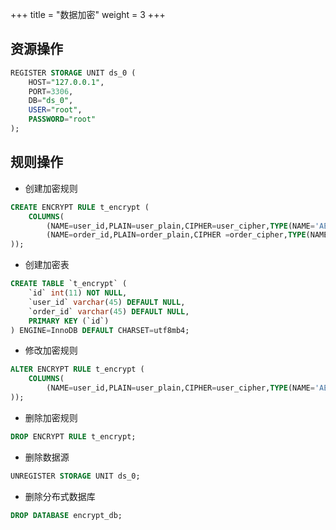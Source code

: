 +++
title = "数据加密"
weight = 3
+++

## 资源操作

```sql
REGISTER STORAGE UNIT ds_0 (
    HOST="127.0.0.1",
    PORT=3306,
    DB="ds_0",
    USER="root",
    PASSWORD="root"
);
```

## 规则操作

- 创建加密规则

```sql
CREATE ENCRYPT RULE t_encrypt (
    COLUMNS(
        (NAME=user_id,PLAIN=user_plain,CIPHER=user_cipher,TYPE(NAME='AES',PROPERTIES('aes-key-value'='123456abc'))),
        (NAME=order_id,PLAIN=order_plain,CIPHER =order_cipher,TYPE(NAME='RC4',PROPERTIES('rc4-key-value'='123456abc')))
));
```

- 创建加密表

```sql
CREATE TABLE `t_encrypt` (
    `id` int(11) NOT NULL,
    `user_id` varchar(45) DEFAULT NULL,
    `order_id` varchar(45) DEFAULT NULL,
    PRIMARY KEY (`id`)
) ENGINE=InnoDB DEFAULT CHARSET=utf8mb4;
```

- 修改加密规则

```sql
ALTER ENCRYPT RULE t_encrypt (
    COLUMNS(
        (NAME=user_id,PLAIN=user_plain,CIPHER=user_cipher,TYPE(NAME='AES',PROPERTIES('aes-key-value'='123456abc')))
));
```

- 删除加密规则

```sql
DROP ENCRYPT RULE t_encrypt;
```

- 删除数据源

```sql
UNREGISTER STORAGE UNIT ds_0;
```

- 删除分布式数据库

```sql
DROP DATABASE encrypt_db;
```
